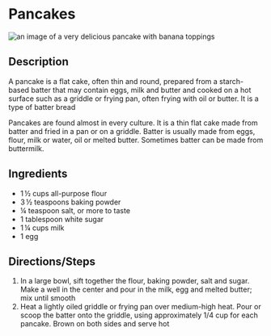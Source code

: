 <!DOCTYPE html>
<html lang="en">
  <head>
    <meta charset="UTF-8">
    <title>Arnold's First Webpage</title>
  </head>

  <body>
      <h1>Pancakes</h1>
      <img src = "Pancake.jpg" alt="an image of a very delicious pancake with banana toppings">
      <h2>Description</h2>
      <p>A pancake is a flat cake, often thin and round, prepared from a starch-based batter that may contain eggs, milk and butter and cooked on a hot surface such as a griddle or frying pan, often frying with oil or butter. It is a type of batter bread</p>
      <p>Pancakes are found almost in every culture. It is a thin flat cake made from batter and fried in a pan or on a griddle. Batter is usually made from eggs, flour, milk or water, oil or melted butter. Sometimes batter can be made from buttermilk.</p>
      <h2>Ingredients</h2>
      <ul>
        <li>1 ½ cups all-purpose flour</li>
        <li>3 ½ teaspoons baking powder</li>
        <li>¼ teaspoon salt, or more to taste</li>
        <li>1 tablespoon white sugar</li>
        <li>1 ¼ cups milk</li>
        <li>1 egg</li>
      </ul>
      <h2>Directions/Steps</h2>
      <ol>
          <li>In a large bowl, sift together the flour, baking powder, salt and sugar. Make a well in the center and pour in the milk, egg and melted butter; mix until smooth</li>
          <li>Heat a lightly oiled griddle or frying pan over medium-high heat. Pour or scoop the batter onto the griddle, using approximately 1/4 cup for each pancake. Brown on both sides and serve hot</li>
      </ol>
  </body>
</html>
